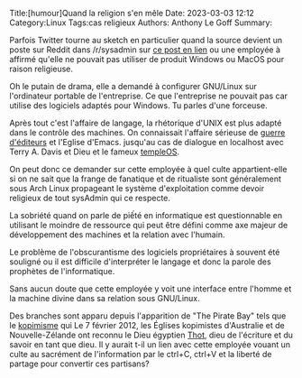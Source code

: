 ﻿Title:[humour]Quand la religion s'en mêle
Date: 2023-03-03 12:12
Category:Linux
Tags:cas religieux
Authors: Anthony Le Goff
Summary:

Parfois Twitter tourne au sketch en particulier quand la source devient un poste sur Reddit dans /r/sysadmin sur [ce post en lien](https://twitter.com/gabsmashh/status/1631415313899323392) ou une employée à affirmé qu'elle ne pouvait pas utiliser de produit Windows ou MacOS pour raison religieuse.  

Oh le putain de drama, elle a demandé à configurer GNU/Linux sur l'ordinateur portable de l'entreprise. Ce que l'entreprise ne pouvait pas car utilise des logiciels adaptés pour Windows. Tu parles d'une forceuse.  

Après tout c'est l'affaire de langage, la rhétorique d'UNIX est plus adapté dans le contrôle des machines. On connaissait l'affaire sérieuse de [guerre d'éditeurs](https://fr.wikipedia.org/wiki/Guerre_d%27%C3%A9diteurs) et l'Eglise d'Emacs. jusqu'au cas de dialogue en localhost avec Terry A. Davis et Dieu et le fameux [templeOS](https://templeos.org/).  

On peut donc ce demander sur cette employée à quel culte appartient-elle si on ne sait que la frange de fanatique et de ritualiste sont généralement sous Arch Linux propageant le système d'exploitation comme devoir religieux de tout sysAdmin qui ce respecte.  

La sobriété quand on parle de piếté en informatique est questionnable en utilisant le moindre de ressource qui peut être défini comme axe majeur de développement des machines et la relation avec l'humain.  

Le problème de l'obscurantisme des logiciels propriétaires à souvent été souligné ou il est difficile d'interpréter le langage et donc la parole des prophètes de l'informatique.  

Sans aucun doute que cette employée y voit une interface entre l'homme et la machine divine dans sa relation sous GNU/Linux.  

Des branches sont apparu depuis l'apparition de "The Pirate Bay" tels que le [kopimisme](https://fr.wikipedia.org/wiki/Kopimisme) qui Le 7 février 2012, les Églises kopimistes d'Australie et de Nouvelle-Zélande ont reconnu le Dieu égyptien [Thot](https://fr.wikipedia.org/wiki/Thot "Thot"), dieu de l'écriture et du savoir en tant que dieu. Il y aurait t-il un lien avec cette employée vouant un culte au sacrément de l'information par le ctrl+C, ctrl+V et la liberté de partage pour convertir ces partisans?